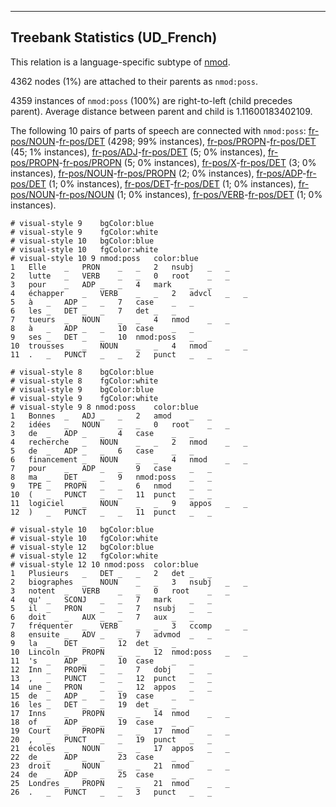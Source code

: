 

--------------------------------------------------------------------------------

## Treebank Statistics (UD_French)

This relation is a language-specific subtype of [nmod]().

4362 nodes (1%) are attached to their parents as `nmod:poss`.

4359 instances of `nmod:poss` (100%) are right-to-left (child precedes parent).
Average distance between parent and child is 1.11600183402109.

The following 10 pairs of parts of speech are connected with `nmod:poss`: [fr-pos/NOUN]()-[fr-pos/DET]() (4298; 99% instances), [fr-pos/PROPN]()-[fr-pos/DET]() (45; 1% instances), [fr-pos/ADJ]()-[fr-pos/DET]() (5; 0% instances), [fr-pos/PROPN]()-[fr-pos/PROPN]() (5; 0% instances), [fr-pos/X]()-[fr-pos/DET]() (3; 0% instances), [fr-pos/NOUN]()-[fr-pos/PROPN]() (2; 0% instances), [fr-pos/ADP]()-[fr-pos/DET]() (1; 0% instances), [fr-pos/DET]()-[fr-pos/DET]() (1; 0% instances), [fr-pos/NOUN]()-[fr-pos/NOUN]() (1; 0% instances), [fr-pos/VERB]()-[fr-pos/DET]() (1; 0% instances).


~~~ conllu
# visual-style 9	bgColor:blue
# visual-style 9	fgColor:white
# visual-style 10	bgColor:blue
# visual-style 10	fgColor:white
# visual-style 10 9 nmod:poss	color:blue
1	Elle	_	PRON	_	_	2	nsubj	_	_
2	lutte	_	VERB	_	_	0	root	_	_
3	pour	_	ADP	_	_	4	mark	_	_
4	échapper	_	VERB	_	_	2	advcl	_	_
5	à	_	ADP	_	_	7	case	_	_
6	les	_	DET	_	_	7	det	_	_
7	tueurs	_	NOUN	_	_	4	nmod	_	_
8	à	_	ADP	_	_	10	case	_	_
9	ses	_	DET	_	_	10	nmod:poss	_	_
10	trousses	_	NOUN	_	_	4	nmod	_	_
11	.	_	PUNCT	_	_	2	punct	_	_

~~~


~~~ conllu
# visual-style 8	bgColor:blue
# visual-style 8	fgColor:white
# visual-style 9	bgColor:blue
# visual-style 9	fgColor:white
# visual-style 9 8 nmod:poss	color:blue
1	Bonnes	_	ADJ	_	_	2	amod	_	_
2	idées	_	NOUN	_	_	0	root	_	_
3	de	_	ADP	_	_	4	case	_	_
4	recherche	_	NOUN	_	_	2	nmod	_	_
5	de	_	ADP	_	_	6	case	_	_
6	financement	_	NOUN	_	_	4	nmod	_	_
7	pour	_	ADP	_	_	9	case	_	_
8	ma	_	DET	_	_	9	nmod:poss	_	_
9	TPE	_	PROPN	_	_	6	nmod	_	_
10	(	_	PUNCT	_	_	11	punct	_	_
11	logiciel	_	NOUN	_	_	9	appos	_	_
12	)	_	PUNCT	_	_	11	punct	_	_

~~~


~~~ conllu
# visual-style 10	bgColor:blue
# visual-style 10	fgColor:white
# visual-style 12	bgColor:blue
# visual-style 12	fgColor:white
# visual-style 12 10 nmod:poss	color:blue
1	Plusieurs	_	DET	_	_	2	det	_	_
2	biographes	_	NOUN	_	_	3	nsubj	_	_
3	notent	_	VERB	_	_	0	root	_	_
4	qu'	_	SCONJ	_	_	7	mark	_	_
5	il	_	PRON	_	_	7	nsubj	_	_
6	doit	_	AUX	_	_	7	aux	_	_
7	fréquenter	_	VERB	_	_	3	ccomp	_	_
8	ensuite	_	ADV	_	_	7	advmod	_	_
9	la	_	DET	_	_	12	det	_	_
10	Lincoln	_	PROPN	_	_	12	nmod:poss	_	_
11	's	_	ADP	_	_	10	case	_	_
12	Inn	_	PROPN	_	_	7	dobj	_	_
13	,	_	PUNCT	_	_	12	punct	_	_
14	une	_	PRON	_	_	12	appos	_	_
15	de	_	ADP	_	_	19	case	_	_
16	les	_	DET	_	_	19	det	_	_
17	Inns	_	PROPN	_	_	14	nmod	_	_
18	of	_	ADP	_	_	19	case	_	_
19	Court	_	PROPN	_	_	17	nmod	_	_
20	,	_	PUNCT	_	_	19	punct	_	_
21	écoles	_	NOUN	_	_	17	appos	_	_
22	de	_	ADP	_	_	23	case	_	_
23	droit	_	NOUN	_	_	21	nmod	_	_
24	de	_	ADP	_	_	25	case	_	_
25	Londres	_	PROPN	_	_	21	nmod	_	_
26	.	_	PUNCT	_	_	3	punct	_	_

~~~


